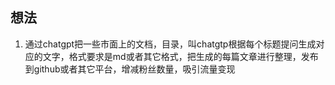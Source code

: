 ## 想法

1. 通过chatgpt把一些市面上的文档，目录，叫chatgtp根据每个标题提问生成对应的文字，格式要求是md或者其它格式，把生成的每篇文章进行整理，发布到github或者其它平台，增减粉丝数量，吸引流量变现